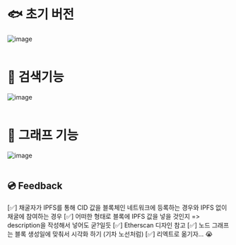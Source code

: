 # 🐟 초기 버전 
![image](https://github.com/lala-david/Typeblocknet/assets/37481441/48cf1ae4-aa3e-4fef-87dd-aa5dca4e4de5)
<br>
</br>
# 🧊 검색기능  
![image](https://github.com/lala-david/Typeblocknet/assets/37481441/e2a873e3-3da3-456a-83de-9e9dc668c6a8)
<br>
</br>
# 🧊 그래프 기능 
![image](https://github.com/lala-david/Typeblocknet/assets/37481441/07e4e5c8-13f7-4867-8299-a0f09f3b378a)
<br>
</br>
## 💿 Feedback 
[✅] 채굴자가 IPFS를 통해 CID 값을 블록체인 네트워크에 등록하는 경우와 IPFS 없이 채굴에 참여하는 경우 
[✅] 어떠한 형태로 블록에 IPFS 값을 넣을 것인지 => description을 작성해서 넣어도 굳?일듯
[✅] Etherscan 디자인 참고 
[✅] 노드 그래프는 블록 생성일에 맞춰서 시각화 하기 (기차 노선처럼)
[✅] 리엑트로 옮기자... 😭 
